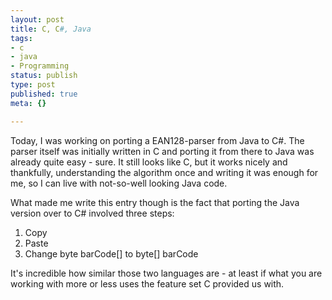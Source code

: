 ```yaml
---
layout: post
title: C, C#, Java
tags:
- c
- java
- Programming
status: publish
type: post
published: true
meta: {}

---
```

<p>Today, I was working on porting a EAN128-parser from Java to C#. The parser itself was initially written in C and porting it from there to Java was already quite easy - sure. It still looks like C, but it works nicely and thankfully, understanding the algorithm once and writing it was enough for me, so I can live with not-so-well looking Java code.</p> <p>What made me write this entry though is the fact that porting the Java version over to C# involved three steps:</p> <ol> <li>Copy</li> <li>Paste</li> <li>Change byte barCode[] to byte[] barCode</li></ol> <p>It's incredible how similar those two languages are - at least if what you are working with more or less uses the feature set C provided us with. </p>
